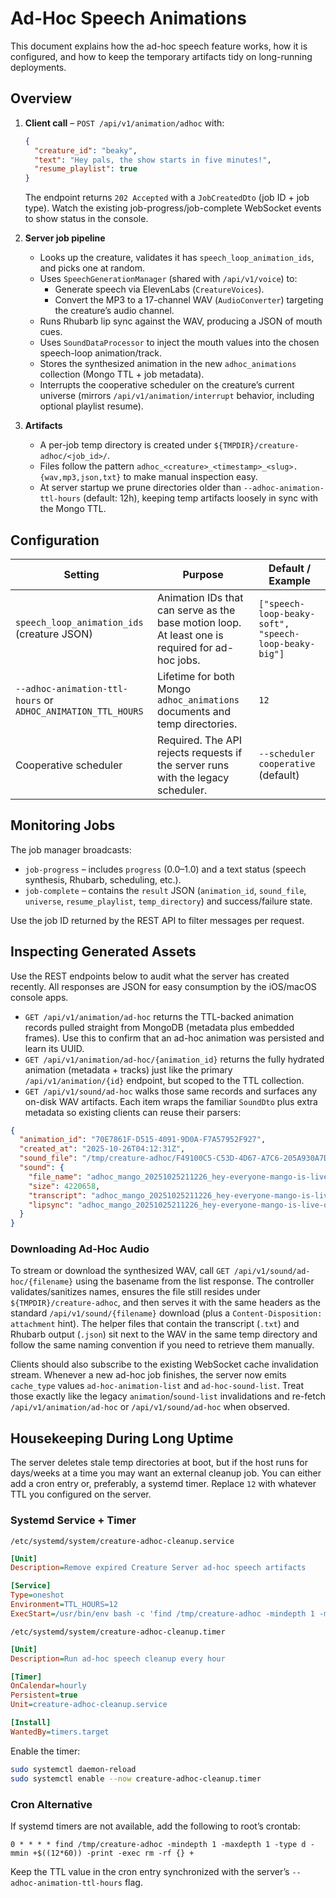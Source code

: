 # Ad-Hoc Speech Animations

This document explains how the ad-hoc speech feature works, how it is configured, and how to keep the temporary artifacts tidy on long-running deployments.

## Overview

1. **Client call** – `POST /api/v1/animation/adhoc` with:
   ```json
   {
     "creature_id": "beaky",
     "text": "Hey pals, the show starts in five minutes!",
     "resume_playlist": true
   }
   ```
   The endpoint returns `202 Accepted` with a `JobCreatedDto` (job ID + job type). Watch the existing job-progress/job-complete WebSocket events to show status in the console.

2. **Server job pipeline**
   - Looks up the creature, validates it has `speech_loop_animation_ids`, and picks one at random.
   - Uses `SpeechGenerationManager` (shared with `/api/v1/voice`) to:
     - Generate speech via ElevenLabs (`CreatureVoices`).
     - Convert the MP3 to a 17-channel WAV (`AudioConverter`) targeting the creature’s audio channel.
   - Runs Rhubarb lip sync against the WAV, producing a JSON of mouth cues.
   - Uses `SoundDataProcessor` to inject the mouth values into the chosen speech-loop animation/track.
   - Stores the synthesized animation in the new `adhoc_animations` collection (Mongo TTL + job metadata).
   - Interrupts the cooperative scheduler on the creature’s current universe (mirrors `/api/v1/animation/interrupt` behavior, including optional playlist resume).

3. **Artifacts**
   - A per-job temp directory is created under `${TMPDIR}/creature-adhoc/<job_id>/`.
   - Files follow the pattern `adhoc_<creature>_<timestamp>_<slug>.{wav,mp3,json,txt}` to make manual inspection easy.
   - At server startup we prune directories older than `--adhoc-animation-ttl-hours` (default: 12h), keeping temp artifacts loosely in sync with the Mongo TTL.

## Configuration

| Setting | Purpose | Default / Example |
| --- | --- | --- |
| `speech_loop_animation_ids` (creature JSON) | Animation IDs that can serve as the base motion loop. At least one is required for ad-hoc jobs. | `["speech-loop-beaky-soft", "speech-loop-beaky-big"]` |
| `--adhoc-animation-ttl-hours` or `ADHOC_ANIMATION_TTL_HOURS` | Lifetime for both Mongo `adhoc_animations` documents and temp directories. | `12` |
| Cooperative scheduler | Required. The API rejects requests if the server runs with the legacy scheduler. | `--scheduler cooperative` (default) |

## Monitoring Jobs

The job manager broadcasts:
- `job-progress` – includes `progress` (0.0–1.0) and a text status (speech synthesis, Rhubarb, scheduling, etc.).
- `job-complete` – contains the `result` JSON (`animation_id`, `sound_file`, `universe`, `resume_playlist`, `temp_directory`) and success/failure state.

Use the job ID returned by the REST API to filter messages per request.

## Inspecting Generated Assets

Use the REST endpoints below to audit what the server has created recently. All responses are JSON for easy consumption by the iOS/macOS console apps.

- `GET /api/v1/animation/ad-hoc` returns the TTL-backed animation records pulled straight from MongoDB (metadata plus embedded frames). Use this to confirm that an ad-hoc animation was persisted and learn its UUID.
- `GET /api/v1/animation/ad-hoc/{animation_id}` returns the fully hydrated animation (metadata + tracks) just like the primary `/api/v1/animation/{id}` endpoint, but scoped to the TTL collection.
- `GET /api/v1/sound/ad-hoc` walks those same records and surfaces any on-disk WAV artifacts. Each item wraps the familiar `SoundDto` plus extra metadata so existing clients can reuse their parsers:

```json
{
  "animation_id": "70E7861F-D515-4091-9D0A-F7A57952F927",
  "created_at": "2025-10-26T04:12:31Z",
  "sound_file": "/tmp/creature-adhoc/F49100C5-C53D-4D67-A7C6-205A930A7DEA/adhoc_mango_20251025211226_hey-everyone-mango-is-live-on-stage.wav",
  "sound": {
    "file_name": "adhoc_mango_20251025211226_hey-everyone-mango-is-live-on-stage.wav",
    "size": 4220658,
    "transcript": "adhoc_mango_20251025211226_hey-everyone-mango-is-live-on-stage.txt",
    "lipsync": "adhoc_mango_20251025211226_hey-everyone-mango-is-live-on-stage.json"
  }
}
```

### Downloading Ad-Hoc Audio

To stream or download the synthesized WAV, call `GET /api/v1/sound/ad-hoc/{filename}` using the basename from the list response. The controller validates/sanitizes names, ensures the file still resides under `${TMPDIR}/creature-adhoc`, and then serves it with the same headers as the standard `/api/v1/sound/{filename}` download (plus a `Content-Disposition: attachment` hint). The helper files that contain the transcript (`.txt`) and Rhubarb output (`.json`) sit next to the WAV in the same temp directory and follow the same naming convention if you need to retrieve them manually.

Clients should also subscribe to the existing WebSocket cache invalidation stream. Whenever a new ad-hoc job finishes, the server now emits `cache_type` values `ad-hoc-animation-list` and `ad-hoc-sound-list`. Treat those exactly like the legacy `animation`/`sound-list` invalidations and re-fetch `/api/v1/animation/ad-hoc` or `/api/v1/sound/ad-hoc` when observed.

## Housekeeping During Long Uptime

The server deletes stale temp directories at boot, but if the host runs for days/weeks at a time you may want an external cleanup job. You can either add a cron entry or, preferably, a systemd timer. Replace `12` with whatever TTL you configured on the server.

### Systemd Service + Timer

`/etc/systemd/system/creature-adhoc-cleanup.service`
```ini
[Unit]
Description=Remove expired Creature Server ad-hoc speech artifacts

[Service]
Type=oneshot
Environment=TTL_HOURS=12
ExecStart=/usr/bin/env bash -c 'find /tmp/creature-adhoc -mindepth 1 -maxdepth 1 -type d -mmin +$((TTL_HOURS*60)) -print -exec rm -rf {} +'
```

`/etc/systemd/system/creature-adhoc-cleanup.timer`
```ini
[Unit]
Description=Run ad-hoc speech cleanup every hour

[Timer]
OnCalendar=hourly
Persistent=true
Unit=creature-adhoc-cleanup.service

[Install]
WantedBy=timers.target
```

Enable the timer:
```bash
sudo systemctl daemon-reload
sudo systemctl enable --now creature-adhoc-cleanup.timer
```

### Cron Alternative

If systemd timers are not available, add the following to root’s crontab:
```
0 * * * * find /tmp/creature-adhoc -mindepth 1 -maxdepth 1 -type d -mmin +$((12*60)) -print -exec rm -rf {} +
```

Keep the TTL value in the cron entry synchronized with the server’s `--adhoc-animation-ttl-hours` flag.
